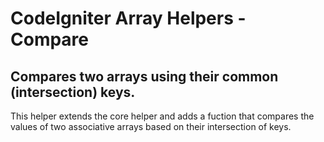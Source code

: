 # CodeIgniter Array Helpers - Compare
## Compares two arrays using their common (intersection) keys.

This helper extends the core helper and adds a fuction that compares the values of two associative arrays based on their intersection of keys.